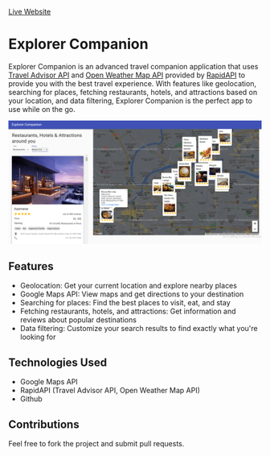 [Live Website](https://ravindra467.github.io/ExplorerCompanion/)

# Explorer Companion
Explorer Companion is an advanced travel companion application that uses [Travel Advisor API](https://rapidapi.com/apidojo/api/travel-advisor/) and [Open Weather Map API](https://rapidapi.com/community/api/open-weather-map/) provided by [RapidAPI](https://rapidapi.com/hub) to provide you with the best travel experience. With features like geolocation, searching for places, fetching restaurants, hotels, and attractions based on your location, and data filtering, Explorer Companion is the perfect app to use while on the go.

![Main Page](./public/MainPage.PNG)

## Features
- Geolocation: Get your current location and explore nearby places
- Google Maps API: View maps and get directions to your destination
- Searching for places: Find the best places to visit, eat, and stay
- Fetching restaurants, hotels, and attractions: Get information and reviews about popular destinations
- Data filtering: Customize your search results to find exactly what you're looking for


## Technologies Used
- Google Maps API
- RapidAPI (Travel Advisor API, Open Weather Map API)
- Github


## Contributions
Feel free to fork the project and submit pull requests.
